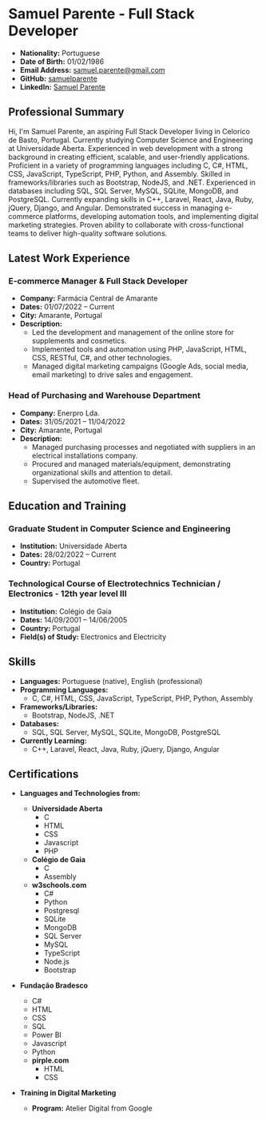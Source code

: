 # Samuel Parente - Full Stack Developer

- **Nationality:** Portuguese
- **Date of Birth:** 01/02/1986
- **Email Address:** samuel.parente@gmail.com
- **GitHub:** [samuelparente](https://github.com/samuelparente)
- **LinkedIn:** [Samuel Parente](https://www.linkedin.com/in/samuel-parente-cbt/)

## Professional Summary

Hi, I'm Samuel Parente, an aspiring Full Stack Developer living in Celorico de Basto, Portugal. Currently studying Computer Science and Engineering at Universidade Aberta. Experienced in web development with a strong background in creating efficient, scalable, and user-friendly applications. Proficient in a variety of programming languages including C, C#, HTML, CSS, JavaScript, TypeScript, PHP, Python, and Assembly. Skilled in frameworks/libraries such as Bootstrap, NodeJS, and .NET. Experienced in databases including SQL, SQL Server, MySQL, SQLite, MongoDB, and PostgreSQL. Currently expanding skills in C++, Laravel, React, Java, Ruby, jQuery, Django, and Angular. Demonstrated success in managing e-commerce platforms, developing automation tools, and implementing digital marketing strategies. Proven ability to collaborate with cross-functional teams to deliver high-quality software solutions.

## Latest Work Experience

### E-commerce Manager & Full Stack Developer
- **Company:** Farmácia Central de Amarante
- **Dates:** 01/07/2022 – Current
- **City:** Amarante, Portugal
- **Description:**
  - Led the development and management of the online store for supplements and cosmetics.
  - Implemented tools and automation using PHP, JavaScript, HTML, CSS, RESTful, C#, and other technologies.
  - Managed digital marketing campaigns (Google Ads, social media, email marketing) to drive sales and engagement.

### Head of Purchasing and Warehouse Department
- **Company:** Enerpro Lda.
- **Dates:** 31/05/2021 – 11/04/2022
- **City:** Amarante, Portugal
- **Description:**
  - Managed purchasing processes and negotiated with suppliers in an electrical installations company.
  - Procured and managed materials/equipment, demonstrating organizational skills and attention to detail.
  - Supervised the automotive fleet.

## Education and Training

### Graduate Student in Computer Science and Engineering
- **Institution:** Universidade Aberta
- **Dates:** 28/02/2022 – Current
- **Country:** Portugal

### Technological Course of Electrotechnics Technician / Electronics - 12th year level III
- **Institution:** Colégio de Gaia
- **Dates:** 14/09/2001 – 14/06/2005
- **Country:** Portugal
- **Field(s) of Study:** Electronics and Electricity

## Skills

- **Languages:** Portuguese (native), English (professional)
- **Programming Languages:**
  - C, C#, HTML, CSS, JavaScript, TypeScript, PHP, Python, Assembly
- **Frameworks/Libraries:**
  - Bootstrap, NodeJS, .NET
- **Databases:**
  - SQL, SQL Server, MySQL, SQLite, MongoDB, PostgreSQL
- **Currently Learning:**
  - C++, Laravel, React, Java, Ruby, jQuery, Django, Angular

## Certifications

- **Languages and Technologies from:**
  - **Universidade Aberta**
    - C
    - HTML
    - CSS
    - Javascript
    - PHP
  - **Colégio de Gaia**
    - C
    - Assembly
  - **w3schools.com**
    - C#
    - Python
    - Postgresql
    - SQLite
    - MongoDB
    - SQL Server
    - MySQL
    - TypeScript
    - Node.js
    - Bootstrap
- **Fundação Bradesco**
    - C#
    - HTML
    - CSS
    - SQL
    - Power BI
    - Javascript
    - Python
  - **pirple.com**
    - HTML
    - CSS

- **Training in Digital Marketing**
  - **Program:** Atelier Digital from Google
